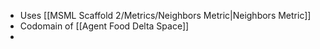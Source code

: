 
- Uses [[MSML Scaffold 2/Metrics/Neighbors Metric|Neighbors Metric]]
- Codomain of [[Agent Food Delta Space]]
- 